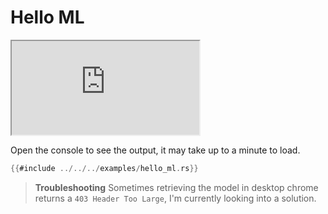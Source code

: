 # Hello ML

<iframe src="https://storage.googleapis.com/beet-examples/hello_ml/index.html" allowTransparency="true"></iframe>

Open the console to see the output, it may take up to a minute to load.

```rust
{{#include ../../../examples/hello_ml.rs}}
```

> **Troubleshooting**
> Sometimes retrieving the model in desktop chrome returns a `403 Header Too Large`, I'm currently looking into a solution.